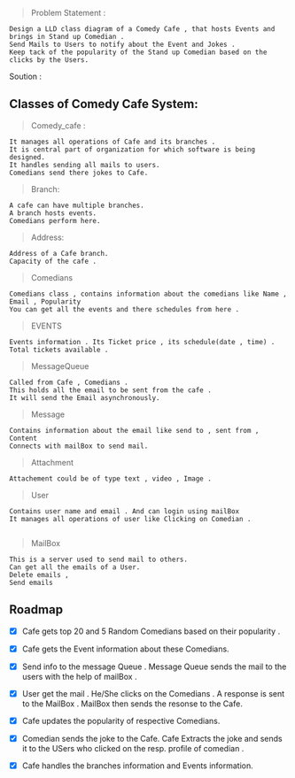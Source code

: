  
> Problem Statement : 
```
Design a LLD class diagram of a Comedy Cafe , that hosts Events and brings in Stand up Comedian .
Send Mails to Users to notify about the Event and Jokes . 
Keep tack of the popularity of the Stand up Comedian based on the clicks by the Users.
```
<!-- ROADMAP -->

Soution : 

## Classes of Comedy Cafe System:

>Comedy_cafe :
```
It manages all operations of Cafe and its branches . 
It is central part of organization for which software is being designed.
It handles sending all mails to users.
Comedians send there jokes to Cafe.
```
>Branch:
```
A cafe can have multiple branches.
A branch hosts events.
Comedians perform here.
```

>Address:
```
Address of a Cafe branch.
Capacity of the cafe .
```

>Comedians
```
Comedians class , contains information about the comedians like Name , Email , Popularity 
You can get all the events and there schedules from here . 
```

>EVENTS
```
Events information . Its Ticket price , its schedule(date , time) . Total tickets available . 
```


>MessageQueue
```
Called from Cafe , Comedians .
This holds all the email to be sent from the cafe . 
It will send the Email asynchronously.

```
>Message
```
Contains information about the email like send to , sent from , Content 
Connects with mailBox to send mail.

```

>Attachment
```
Attachement could be of type text , video , Image .
```

>User
```
Contains user name and email . And can login using mailBox 
It manages all operations of user like Clicking on Comedian .


```

>MailBox
```
This is a server used to send mail to others.
Can get all the emails of a User.
Delete emails , 
Send emails

```



<!-- ROADMAP -->
## Roadmap

- [x] Cafe gets top 20 and 5 Random Comedians based on their popularity .
- [X] Cafe gets the Event information about these Comedians. 
- [x] Send info to the message Queue . Message Queue sends the mail to the users with the help of mailBox . 
- [X] User get the mail . He/She clicks on the Comedians . A response is sent to the MailBox . MailBox then sends the resonse to the Cafe.
- [X] Cafe updates the popularity of respective Comedians.
- [X] Comedian sends the joke to the Cafe. Cafe Extracts the joke and sends it to the USers who clicked on the resp. profile of comedian .
- [X] Cafe handles the branches information and Events information. 



